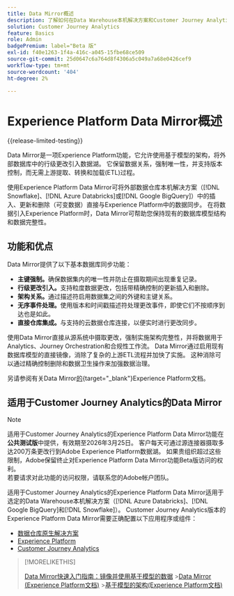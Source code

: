 ```yaml
---
title: Data Mirror概述
description: 了解如何在Data Warehouse本机解决方案和Customer Journey Analytics之间同步数据
solution: Customer Journey Analytics
feature: Basics
role: Admin
badgePremium: label="Beta 版"
exl-id: f40e1263-1f4a-416c-a045-15fbe68ce509
source-git-commit: 25d0647c6a764d8f4306a5c049a7a68e0426cef9
workflow-type: tm+mt
source-wordcount: '404'
ht-degree: 2%

---
```


# Experience Platform Data Mirror概述

{{release-limited-testing}}

Data Mirror是一项Experience Platform功能，它允许使用基于模型的架构，将外部数据库中的行级更改引入数据湖。 它保留数据关系，强制唯一性，并支持版本控制，而无需上游提取、转换和加载(ETL)过程。

使用Experience Platform Data Mirror可将外部数据仓库本机解决方案（[!DNL Snowflake]、[!DNL Azure Databricks]或[!DNL Google BigQuery]）中的插入、更新和删除（可变数据）直接与Experience Platform中的数据同步。 在将数据引入Experience Platform时，Data Mirror可帮助您保持现有的数据库模型结构和数据完整性。

## 功能和优点

Data Mirror提供了以下基本数据库同步功能：

* **主键强制。**&#x200B;确保数据集内的唯一性并防止在摄取期间出现重复记录。
* **行级更改引入。**&#x200B;支持粒度数据更改，包括带精确控制的更新插入和删除。
* **架构关系。**&#x200B;通过描述符启用数据集之间的外键和主键关系。
* **无序事件处理。**&#x200B;使用版本和时间戳描述符处理更改事件，即使它们不按顺序到达也是如此。
* **直接仓库集成。**&#x200B;与支持的云数据仓库连接，以便实时进行更改同步。

使用Data Mirror直接从源系统中摄取更改，强制实施架构完整性，并将数据用于Analytics、Journey Orchestration和合规性工作流。 Data Mirror通过启用现有数据库模型的直接镜像，消除了复杂的上游ETL流程并加快了实施。 这种消除可以通过精确控制删除和数据卫生操作来加强数据治理。

另请参阅有关Data Mirror[的](https://experienceleague.adobe.com/zh-hans/docs/experience-platform/xdm/data-mirror/overview){target="_blank"}Experience Platform文档。

## 适用于Customer Journey Analytics的Data Mirror

>[!NOTE]
>
>适用于Customer Journey Analytics的Experience Platform Data Mirror功能在&#x200B;**公共测试版**&#x200B;中提供，有效期至2026年3月25日。 客户每天可通过源连接器摄取多达200万条更改行到Adobe Experience Platform数据湖。 如果贵组织超过这些限制，Adobe保留终止对Experience Platform Data Mirror功能Beta版访问的权利。 <br/>若要请求对此功能的访问权限，请联系您的Adobe帐户团队。
>

适用于Customer Journey Analytics的Experience Platform Data Mirror适用于选定的Data Warehouse本机解决方案（[!DNL Azure Databricks]、[!DNL Google BigQuery]和[!DNL Snowflake]）。 Customer Journey Analytics版本的Experience Platform Data Mirror需要正确配置以下应用程序或组件：

* [数据仓库原生解决方案](datawarehouse.md)
* [Experience Platform](aep.md)
* [Customer Journey Analytics](cja.md)

>[!MORELIKETHIS]
>
>[Data Mirror快速入门指南：镜像并使用基于模型的数据](model-based.md)
>&#x200B;>[Data Mirror (Experience Platform文档)](https://experienceleague.adobe.com/zh-hans/docs/experience-platform/xdm/data-mirror/overview)
>&#x200B;>[基于模型的架构(Experience Platform文档)](https://experienceleague.adobe.com/zh-hans/docs/experience-platform/xdm/schema/model-based)
